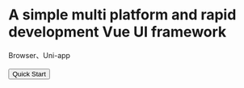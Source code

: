 # A simple multi platform and rapid development Vue UI framework

Browser、Uni-app
<br/>
<br/>
<a href="/ui/#/install"><button type="button">Quick Start</button></a>
